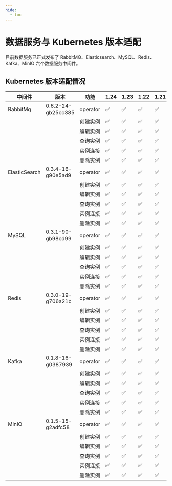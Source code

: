 ```yaml
---
hide:
  - toc
---
```


# 数据服务与 Kubernetes 版本适配

目前数据服务已正式发布了 RabbitMQ、Elasticsearch、MySQL、Redis、Kafka、MinIO 六个数据服务中间件。

## Kubernetes 版本适配情况

| 中间件        | 版本   | 功能     | 1.24 | 1.23 | 1.22 | 1.21 | 1.20 | 备注      |
| ------------- | ------ | -------- | -------- | -------- | -------- | -------- | -------- | --------- |
| RabbitMq      | 0.6.2-24-gb25cc385 | operator | ✅        | ✅        | ✅        | ✅        | ✅        |           |
|               |        | 创建实例 | ✅        | ✅        | ✅        | ✅        | ✅        |           |
|               |        | 编辑实例 | ✅        | ✅        | ✅        | ✅        | ✅        |           |
|               |        | 查询实例 | ✅        | ✅        | ✅        | ✅        | ✅        |           |
|               |        | 实例连接 | ✅        | ✅        | ✅        | ✅        | ✅        |           |
|               |        | 删除实例 | ✅        | ✅        | ✅        | ✅        | ✅        |           |
| ElasticSearch | 0.3.4-16-g90e5ad9 | operator | ✅        | ✅        | ✅        | ✅        | ✅        |           |
|               |        | 创建实例 | ✅        | ✅        | ✅        | ✅        | ✅        |           |
|               |        | 编辑实例 | ✅        | ✅        | ✅        | ✅        | ✅        |           |
|               |        | 查询实例 | ✅        | ✅        | ✅        | ✅        | ✅        |           |
|               |        | 实例连接 | ✅        | ✅        | ✅        | ✅        | ✅        |           |
|               |        | 删除实例 | ✅        | ✅        | ✅        | ✅        | ✅        |           |
| MySQL         | 0.3.1-90-gb98cd99 | operator | ✅        | ✅        | ✅        | ✅        | ❌        | policy/v1 |
|               |        | 创建实例 | ✅        | ✅        | ✅        | ✅        | ✅        |           |
|               |        | 编辑实例 | ✅        | ✅        | ✅        | ✅        | ✅        |           |
|               |        | 查询实例 | ✅        | ✅        | ✅        | ✅        | ✅        |           |
|               |        | 实例连接 | ✅        | ✅        | ✅        | ✅        | ✅        |           |
|               |        | 删除实例 | ✅        | ✅        | ✅        | ✅        | ✅        |           |
| Redis | 0.3.0-19-g706a21c | operator | ✅    | ✅    | ✅    | ✅    | ✅    |      |
|       |      | 创建实例 | ✅    | ✅    | ✅    | ✅    | ✅    |      |
|       |      | 编辑实例 | ✅    | ✅    | ✅    | ✅    | ✅    |      |
|       |      | 查询实例 | ✅    | ✅    | ✅    | ✅    | ✅    |      |
|       |      | 实例连接 | ✅    | ✅    | ✅    | ✅    | ✅    |      |
|       |      | 删除实例 | ✅    | ✅    | ✅    | ✅    | ✅    |      |
| Kafka | 0.1.8-16-g0387939 | operator | ✅    | ✅    | ✅    | ✅    | ✅    |      |
|       |      | 创建实例 | ✅    | ✅    | ✅    | ✅    | ✅    |      |
|       |      | 编辑实例 | ✅    | ✅    | ✅    | ✅    | ✅    |      |
|       |      | 查询实例 | ✅    | ✅    | ✅    | ✅    | ✅    |      |
|       |      | 实例连接 | ✅    | ✅    | ✅    | ✅    | ✅    |      |
|       |      | 删除实例 | ✅    | ✅    | ✅    | ✅    | ✅    |      |
| MinIO | 0.1.5-15-g2adfc58 | operator | ✅    | ✅    | ✅    | ✅    | ✅    |      |
|       |      | 创建实例 | ✅    | ✅    | ✅    | ✅    | ✅    |      |
|       |      | 编辑实例 | ✅    | ✅    | ✅    | ✅    | ✅    |      |
|       |      | 查询实例 | ✅    | ✅    | ✅    | ✅    | ✅    |      |
|       |      | 实例连接 | ✅    | ✅    | ✅    | ✅    | ✅    |      |
|       |      | 删除实例 | ✅    | ✅    | ✅    | ✅    | ✅    |      |
